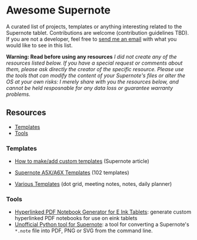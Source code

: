 # Awesome Supernote
A curated list of projects, templates or anything interesting related to the Supernote tablet. Contributions are welcome (contribution guidelines TBD). If you are not a developer, feel free to [send me an email](mailto:hi@fred.dev) with what you would like to see in this list.

**Warning: Read before using any resources**
_I did not create any of the resources listed below. If you have a special request or comments about them, please ask directly the creator of the specific resource. Please use the tools that can modify the content of your Supernote's files or alter the OS at your own risks: I merely share with you the resources below, and cannot be held resposnable for any data loss or guarantee warranty problems._

## Resources

- [Templates](#templates)
- [Tools](#tools)

### Templates
- [How to make/add custom templates](https://support.supernote.com/article/15/make-customized-note-template) (Supernote article)

- [Supernote A5X/A6X Templates](https://supernote-templates.mostlyuseful.tech/) (102 templates)
- [Various Templates](https://www.reddit.com/r/Supernote/comments/o54evn/various_templates/) (dot grid, meeting notes, notes, daily planner)

### Tools
- [Hyperlinked PDF Notebook Generator for E Ink Tablets](https://github.com/jacrify/diaryGenerator): generate custom hyperlinked PDF notebooks for use on eink tablets
- [Unofficial Python tool for Supernote](https://github.com/jya-dev/supernote-tool): a tool for converting a Supernote's `*.note` file into PDF, PNG or SVG from the command line.
